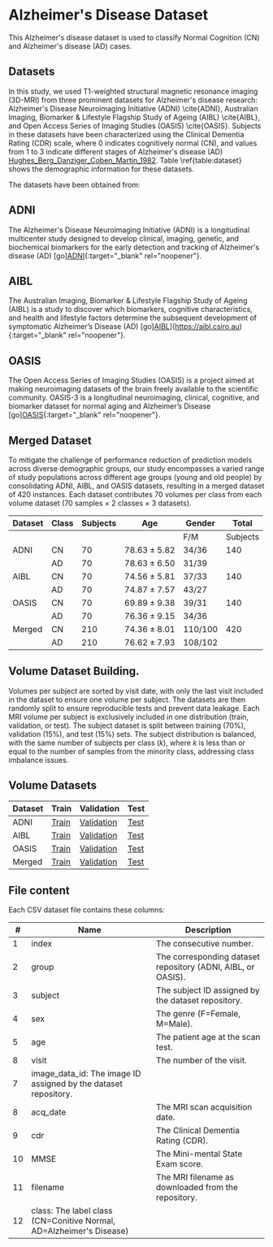 # Alzheimer's Disease Dataset

This Alzheimer's disease dataset is used to classify Normal Cognition (CN) and Alzheimer's disease (AD) cases. 

## Datasets 
In this study, we used T1-weighted structural magnetic resonance imaging (3D-MRI) from three prominent datasets for Alzheimer's disease research: Alzheimer's Disease Neuroimaging Initiative (ADNI) \cite{ADNI}, Australian Imaging, Biomarker \& Lifestyle Flagship Study of Ageing (AIBL) \cite{AIBL}, and Open Access Series of Imaging Studies (OASIS) \cite{OASIS}. Subjects in these datasets have been characterized using the Clinical Dementia Rating (CDR) scale, where 0 indicates cognitively normal (CN), and values from 1 to 3 indicate different stages of Alzheimer's disease (AD) [Hughes_Berg_Danziger_Coben_Martin_1982](). Table \ref{table:dataset} shows the demographic information for these datasets.

<!--
## Datasets
T1-weighted structural magnetic resonance imaging (3D-MRI) images from three of the most popular datasets for detecting Alzheimer's Disease are used in this study: ADNI \cite{ADNI}, AIBL \cite{AIBL}, and OASIS \cite{OASIS}. In these datasets, subjects are characterized using the Clinical Dementia Rating (CDR) scale, which is a measure that ranges from 0 to 3 and is used to determine the overall severity of dementia. A CDR of zero characterizes CN cases, while a CDR of one or greater represents AD cases. Table \ref{table:dataset} shows the demographic information for these datasets.
-->

The datasets have been obtained from:

## ADNI
The Alzheimer's Disease Neuroimaging Initiative (ADNI) is a longitudinal multicenter study designed to develop clinical, imaging, genetic, and biochemical biomarkers for the early detection and tracking of Alzheimer's disease (AD) [go][ADNI](http://adni.loni.usc.edu){:target="_blank" rel="noopener"}.

## AIBL
The Australian Imaging, Biomarker \& Lifestyle Flagship Study of Ageing (AIBL) is a study to discover which biomarkers, cognitive characteristics, and health and lifestyle factors determine the subsequent development of symptomatic Alzheimer’s Disease (AD) [go][AIBL]([)](https://aibl.csiro.au){:target="_blank" rel="noopener"}. 

## OASIS
The Open Access Series of Imaging Studies (OASIS) is a project aimed at making neuroimaging datasets of the brain freely available to the scientific community. OASIS-3 is a longitudinal neuroimaging, clinical, cognitive, and biomarker dataset for normal aging and Alzheimer’s Disease [go][OASIS](http://www.oasis-brains.org){:target="_blank" rel="noopener"}.

## Merged Dataset
To mitigate the challenge of performance reduction of prediction models across diverse demographic groups, our study encompasses a varied range of study populations across different age groups (young and old people) by consolidating ADNI, AIBL, and OASIS datasets, resulting in a merged dataset of 420 instances. Each dataset contributes 70 volumes per class from each volume dataset (70 samples ${\times}$ 2 classes ${\times}$ 3 datasets).

| Dataset | Class | Subjects | Age | Gender | Total |
| --- | --- | --- | --- | --- | --- |
| | | | | F/M | Subjects |
| ADNI | CN | 70 | ${78.63 \pm 5.82}$ | 34/36 | 140 |
| | AD | 70 | ${78.63 \pm 6.50}$ | 31/39 | |
| AIBL | CN | 70 | ${74.56 \pm 5.81}$ | 37/33 | 140 |
| | AD | 70 | ${74.87 \pm 7.57}$ | 43/27 | |
| OASIS | CN | 70 | ${69.89 \pm 9.38}$ | 39/31 | 140 |
| | AD | 70 | ${76.36 \pm 9.15}$ | 34/36 | |
| Merged | CN | 210 | ${74.36 \pm 8.01}$ | 110/100 | 420 |
| | AD | 210 | ${76.62 \pm 7.93}$ | 108/102 | |

## Volume Dataset Building.
Volumes per subject are sorted by visit date, with only the last visit included in the dataset to ensure one volume per subject. 
The datasets are then randomly split to ensure reproducible tests and prevent data leakage. Each MRI volume per subject is exclusively included in one distribution (train, validation, or test). 
The subject dataset is split between training (70\%), validation (15\%), and test (15\%) sets. 
The subject distribution is balanced, with the same number of subjects per class ($k$), where $k$ is less than or equal to the number of samples from the minority class, addressing class imbalance issues.

## Volume Datasets

| Dataset | Train | Validation | Test |
| --- | --- | --- | --- |
| ADNI | [Train](adni_train_volumes.csv) | [Validation](adni_validation_volumes.csv) | [Test](adni_test_volumes.csv) |
| AIBL | [Train](aibl_train_volumes.csv) | [Validation](aibl_validation_volumes.csv) | [Test](aibl_test_volumes.csv) |
| OASIS | [Train](oasis_train_volumes.csv) | [Validation](oasis_validation_volumes.csv) | [Test](oasis_test_volumes.csv) |
| Merged | [Train](train_volumes.csv) | [Validation](validation_volumes.csv) | [Test](test_volumes.csv) |

## File content
Each CSV dataset file contains these columns: 

| # | Name | Description |
| --- | --- | --- |
| 1 | index | The consecutive number. |
| 2 | group | The corresponding dataset repository (ADNI, AIBL, or OASIS). |
| 3 | subject | The subject ID assigned by the dataset repository. |
| 4 | sex | The genre (F=Female, M=Male). |
| 5 | age | The patient age at the scan test. |
| 8 | visit | The number of the visit. |
| 7 | image_data_id: The image ID assigned by the dataset repository. |
| 8 | acq_date | The MRI scan acquisition date. |
| 9 | cdr | The Clinical Dementia Rating (CDR). |
| 10 | MMSE | The Mini-mental State Exam score. |
| 11 | filename | The MRI filename as downloaded from the repository. |
| 12 | class: The label class (CN=Conitive Normal, AD=Alzheimer's Disease) |


<!--
- ADNI
  - [Train](adni_train_volumes.csv)
  - [Validation](adni_validation_volumes.csv)
  - [Test](adni_test_volumes.csv)
- AIBL
  - [Train](aibl_train_volumes.csv)
  - [Validation](aibl_validation_volumes.csv)
  - [Test](aibl_test_volumes.csv)
- OASIS
  - [Train](oasis_train_volumes.csv)
  - [Validation](oasis_validation_volumes.csv)
  - [Test](oasis_test_volumes.csv)


## Distribution datasets

- [Train](train_volumes.csv)
- [Validation](validation_volumes.csv)
- [Test](test_volumes.csv)
 
[a relative link](other_file.md)
-->












